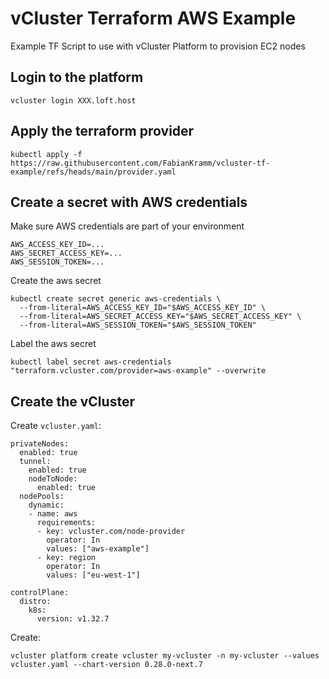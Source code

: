 # vCluster Terraform AWS Example
Example TF Script to use with vCluster Platform to provision EC2 nodes

## Login to the platform

```
vcluster login XXX.loft.host
```

## Apply the terraform provider

```
kubectl apply -f https://raw.githubusercontent.com/FabianKramm/vcluster-tf-example/refs/heads/main/provider.yaml
```

## Create a secret with AWS credentials

Make sure AWS credentials are part of your environment
```
AWS_ACCESS_KEY_ID=...
AWS_SECRET_ACCESS_KEY=...
AWS_SESSION_TOKEN=...
```

Create the aws secret
```
kubectl create secret generic aws-credentials \
  --from-literal=AWS_ACCESS_KEY_ID="$AWS_ACCESS_KEY_ID" \
  --from-literal=AWS_SECRET_ACCESS_KEY="$AWS_SECRET_ACCESS_KEY" \
  --from-literal=AWS_SESSION_TOKEN="$AWS_SESSION_TOKEN"
```

Label the aws secret
```
kubectl label secret aws-credentials "terraform.vcluster.com/provider=aws-example" --overwrite
```

## Create the vCluster

Create `vcluster.yaml`:
```
privateNodes:
  enabled: true
  tunnel:
    enabled: true
    nodeToNode:
      enabled: true
  nodePools:
    dynamic:
    - name: aws
      requirements:
      - key: vcluster.com/node-provider
        operator: In
        values: ["aws-example"]
      - key: region
        operator: In
        values: ["eu-west-1"]

controlPlane:
  distro:
    k8s:
      version: v1.32.7
```

Create:
```
vcluster platform create vcluster my-vcluster -n my-vcluster --values vcluster.yaml --chart-version 0.28.0-next.7
```
